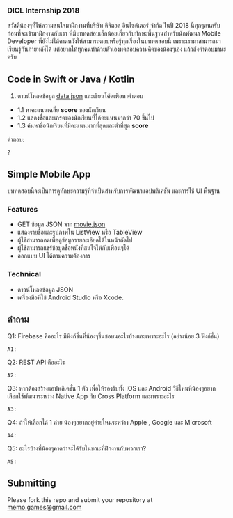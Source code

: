 ### DICL Internship 2018

สวัสดีน้องๆที่ให้ความสนใจมาฝึกงานที่บริษัท ดิจิตอล อินไซด์เดอร์ จำกัด ในปี 2018 นี้ทุกๆคนครับ ก่อนที่จะเข้ามาฝึกงานกับเรา พี่มีบททดสอบเล็กน้อยเกี่ยวกับทักษะพื้นฐานสำหรับนักพัฒนา Mobile Developer พี่ยังไม่ได้คาดหวังให้สามารถตอบหรือรู้ทุกเรื่องในบททดสอบนี้ เพราะเรามาสามารถมาเรียนรู้กันภายหลังได้ แต่อยากให้ทุกคนทำด้วยตัวเองทดสอบความคิิดของน้องๆเอง แล้วส่งคำตอบมานะครับ 

## Code in Swift or Java / Kotlin

1. ดาวน์โหลดข้อมูล [data.json](https://github.com/memogames/dicl-intern-18/blob/master/data.json) และเขียนโค้ดเพื่อหาคำตอบ
- 1.1 หาคะแนนเฉลี่ย **score** ของนักเรียน
- 1.2 แสดงชื่อและเกรดของนักเรียนที่ได้คะแนนมากว่า 70 ขึ้นไป
- 1.3 ค้นหาชื่อนักเรียนที่มีคะแนนมากที่สุดและต่ำที่สุด **score**

คำตอบ:
```
?
```

## Simple Mobile App

บททดสอบนี้จะเป็นการดูทักษะความรู้ที่จำเป็นสำหรับการพัฒนาแอปพลิเคชั่น และการใช้ UI พื้นฐาน

### Features
- GET ข้อมูล JSON จาก [movie.json](https://github.com/memogames/dicl-intern-18/blob/master/movie.json)
- แสดงรายชื่อและรูปภาพใน ListView หรือ TableView
- ผู้ใช้สามารถกดเพื่อดูข้อมูลรายละเอียดได้ในหน้าถัดไป
- ผู้ใช้สามารถแชร์ข้อมูลชื่อหนังที่สนใจให้กับเพื่อนๆได้
- ออกแบบ UI ได้ตามความต้องการ

### Technical
- ดาวน์โหลดข้อมูล JSON
- เครื่องมือที่ใช้ Android Studio หรือ Xcode.

## คำถาม
Q1: Firebase คืออะไร มีฟังก์ชั่นที่น้องๆชื่นชอบนอะไรบ้างและเพราะอะไร (อย่างน้อย 3 ฟังก์ชั่น)

```
A1:
```

Q2: REST API คืออะไร

```
A2:
```

Q3: หากต้องสร้างแอปพลิเคชั่น 1 ตัว เพื่อให้รองรับทั้ง iOS และ Android วิิธีไหนที่น้องๆอยากเลือกใช้พัฒนาระหว่าง Native App กับ Cross Platform และเพราะอะไร 

```
A3:
```

Q4: ถ้าให้เลือกได้ 1 ค่าย น้องๆอยากอยู่ค่ายไหนระหว่าง Apple , Google และ Microsoft

```
A4:
```

Q5: อะไรบ้างที่น้องๆคาดว่าจะได้รับในขณะที่ฝึกงานกับพวกเรา?

```
A5:
```

## Submitting

Please fork this repo and submit your repository at memo.games@gmail.com
